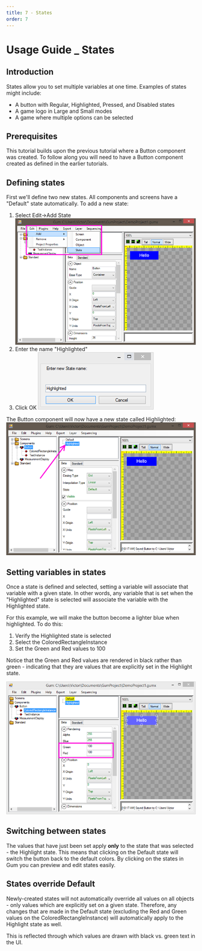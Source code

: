 ```yaml
---
title: 7 - States
order: 7
---
```


# Usage Guide \_ States

## Introduction

States allow you to set multiple variables at one time. Examples of states might include:

* A button with Regular, Highlighted, Pressed, and Disabled states
* A game logo in Large and Small modes
* A game where multiple options can be selected

## Prerequisites

This tutorial builds upon the previous tutorial where a Button component was created. To follow along you will need to have a Button component created as defined in the earlier tutorials.

## Defining states

First we'll define two new states. All components and screens have a "Default" state automatically. To add a new state:

1. Select Edit-&gt;Add State ![](../.gitbook/assets/GumEditAddState.png)
2. Enter the name "Highlighted"
3. Click OK ![](../.gitbook/assets/GumEnterStateName.PNG)

The Button component will now have a new state called Highlighted: ![](../.gitbook/assets/GumState.png)

## Setting variables in states

Once a state is defined and selected, setting a variable will associate that variable with a given state. In other words, any variable that is set when the "Highlighted" state is selected will associate the variable with the Highlighted state.

For this example, we will make the button become a lighter blue when highlighted. To do this:

1. Verify the Highlighted state is selected
2. Select the ColoredRectangleInstance
3. Set the Green and Red values to 100

Notice that the Green and Red values are rendered in black rather than green - indicating that they are values that are explicitly set in the Highlight state.

![](../.gitbook/assets/GumStateValuesSet.png)

## Switching between states

The values that have just been set apply **only** to the state that was selected - the Highlight state. This means that clicking on the Default state will switch the button back to the default colors. By clicking on the states in Gum you can preview and edit states easily.

## States override Default

Newly-created states will not automatically override all values on all objects - only values which are explicitly set on a given state. Therefore, any changes that are made in the Default state \(excluding the Red and Green values on the ColoredRectangleInstance\) will automatically apply to the Highlight state as well.

This is reflected through which values are drawn with black vs. green text in the UI.

